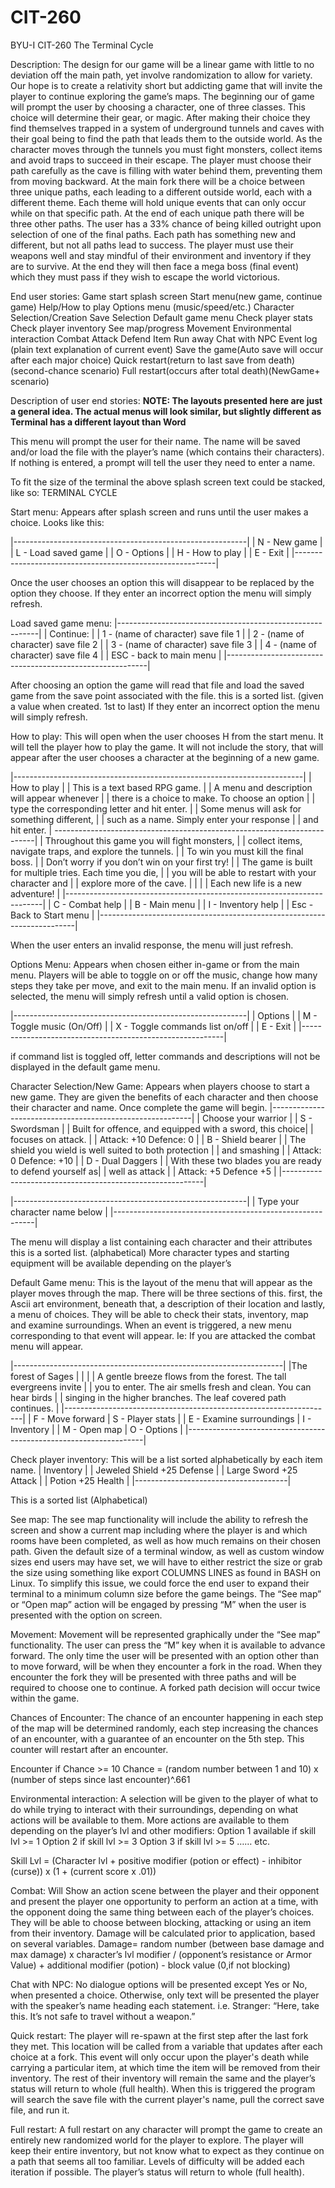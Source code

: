 # CIT-260
BYU-I CIT-260
The Terminal Cycle

  Description: 
The design for our game will be a linear game with little to no deviation off the main path, yet involve randomization to allow for
variety. Our hope is to create a relativity short but addicting game that will invite the player to continue exploring the game’s maps.
The beginning our of game will prompt the user by choosing a character, one of three classes. This choice will determine their gear, or
magic. After making their choice they find themselves trapped in a system of underground tunnels and caves with their goal being to find
the path that leads them to the outside world. As the character moves through the tunnels you must fight monsters, collect items and
avoid traps to succeed in their escape.
The player must choose their path carefully as the cave is filling with water behind them, preventing them from moving backward. At the
main fork there will be a choice between three unique paths, each leading to a different outside world, each with a different theme.
Each theme will hold unique events that can only occur while on that specific path. At the end of each unique path there will be three
other paths.
The user has a 33% chance of being killed outright upon selection of one of the final paths. Each path has something new and different,
but not all paths lead to success. The player must use their weapons well and stay mindful of their environment and inventory if they
are to survive. At the end they will then face a mega boss (final event) which they must pass if they wish to escape the world
victorious.

  End user stories:
Game start splash screen
Start menu(new game, continue game)
Help/How to play
Options menu (music/speed/etc.)
Character Selection/Creation
Save Selection
Default game menu
Check player stats
Check player inventory
See map/progress
Movement
Environmental interaction
Combat
Attack
Defend
Item
Run away
Chat with NPC
Event log (plain text explanation of current event)
Save the game(Auto save will occur after each major choice)
Quick restart(return to last save from death) (second-chance scenario)
Full restart(occurs after total death)(NewGame+ scenario)

  Description of user end stories:
**NOTE: The layouts presented here are just a general idea. The actual menus will look similar, but slightly different as Terminal has
a different layout than Word**

This menu will prompt the user for their name. The name will be saved and/or load the file with the player’s name (which contains their
characters). If nothing is entered, a prompt will tell the user they need to enter a name.

To fit the size of the terminal the above splash screen text could be stacked, like so:
TERMINAL 
CYCLE

  Start menu:
Appears after splash screen and runs until the user makes a choice. Looks like this:

|----------------------------------------------------------|
|   N - New game			                                     |
|   L - Load saved game			                               |
|   O - Options					                                   |
|   H - How to play				                                 |
|   E - Exit 					                                     |
|----------------------------------------------------------|
>
Once the user chooses an option this will disappear to be replaced by the option they choose. If they enter an incorrect option the menu
will simply refresh.

  Load saved game menu:
|----------------------------------------------------------|
|   Continue:              			                           |
|   1 - (name of character) save file 1		                 |
|   2 - (name of character) save file 2		                 |
|   3 - (name of character) save file 3		                 |
|   4 - (name of character) save file 4		                 |
| ESC - back to main menu                                  |
|----------------------------------------------------------|
>
After choosing an option the game will read that file and load the saved game from the save point associated with the file.
this is a sorted list.
(given a value when created. 1st to last)
If they enter an incorrect option the menu will simply refresh.

  How to play:
This will open when the user chooses H from the start menu. It will tell the player how to play the game. It will not include the story,
that will appear after the user chooses a character at the beginning of a new game.


|------------------------------------------------------------------------|
|   			How to play			                                               |
|		This is a text based RPG game.	                                     |
| A menu and description will appear whenever	                           |
| there is a choice to make. To choose an option	                       |
| type the corresponding letter and hit enter.		                       |
| Some menus will ask for something different,	                         |
| such as a name. Simply enter your response 	                           |
| and hit enter.						                                             |
-------------------------------------------------------------------------|
| Throughout this game you will fight monsters,	                         |
| collect items, navigate traps, and explore the tunnels.                |
| To win you must kill the final boss. 			                             |
| Don’t worry if you don’t win on your first try!	                       |
| The game is built for multiple tries. Each time you die,               |
| you will be able to restart with your character and                    |
| explore more of the cave.				                                       |
|							                                                           |
| Each new life is a new adventure!			                                 |
|------------------------------------------------------------------------|
| C - Combat help					                                               |
| B - Main menu 					                                               |
| I - Inventory help					                                           |
| Esc - Back to Start menu				                                       |
|------------------------------------------------------------------------|
>
When the user enters an invalid response, the menu will just refresh.

  Options Menu:
Appears when chosen either in-game or from the main menu. Players will be able to toggle on or off the music, change how many steps they
take per move, and exit to the main menu. If an invalid option is selected, the menu will simply refresh until a valid option is chosen.

|----------------------------------------------------------|
|   		Options			                                       |
|  M - Toggle music (On/Off) 			                         |
|  X - Toggle commands list on/off		                     |
|  E - Exit 					                                     |
|----------------------------------------------------------|
>
if command list is toggled off, letter commands and descriptions will not be displayed in the default game menu.

  Character Selection/New Game:
Appears when players choose to start a new game. They are given the benefits of each character and then choose their character and name.
Once complete the game will begin.
|----------------------------------------------------------|
|   	Choose your warrior		                               |
|  S - Swordsman 				                                   |
|	Built for offence, and equipped with a sword, this choice|
| focuses on attack.                                       |
|	Attack: +10 Defence: 0		                               |
|  B - Shield bearer				                               |
|	The shield you wield is well suited to both protection   |
| and smashing                                             |
|	Attack: 0 Defence: +10		                               |
|  D - Dual Daggers				                                 |
|	With these two blades you are ready to defend yourself as|
| well as attack                                           |
|	Attack: +5 Defence +5		                                 |
|----------------------------------------------------------|
>
|----------------------------------------------------------|
|   Type your character name below	                       |
|----------------------------------------------------------|
>

The menu will display a list containing each character and their attributes
this is a sorted list.
(alphabetical)
More character types and starting equipment will be available depending on the player’s 

  Default Game menu:
This is the layout of the menu that will appear as the player moves through the map. There will be three sections of this. first, the
Ascii art environment, beneath that, a description of their location and lastly, a menu of choices. They will be able to check their
stats, inventory, map and examine surroundings. When an event is triggered, a new menu corresponding to that event will appear. Ie: If
you are attacked the combat menu will appear.

|-------------------------------------------------------------------|
|The forest of Sages					                                      |
|									                                                  |
| A gentle breeze flows from the forest. The tall evergreens invite	|
| you to enter. The air smells fresh and clean. You can hear birds	|
| singing in the higher branches. The leaf covered path continues.  |
|-------------------------------------------------------------------|
| F - Move forward			        | S - Player stats		              |	
| E - Examine surroundings	  	| I - Inventory			                |
| M - Open map			            | O - Options			                  |
|-------------------------------------------------------------------|

  Check player inventory:
This will be a list sorted alphabetically by each item name.
|	Inventory      			                 |
| 	Jeweled Shield	+25 Defense        |
|	Large Sword		+25 Attack             |
|	Potion			+25 Health	             |
|--------------------------------------|
>
This is a sorted list
(Alphabetical)

  See map:
The see map functionality will include the ability to refresh the screen and show a current map including where the player is and which
rooms have been completed, as well as how much remains on their chosen path. Given the default size of a terminal window, as well as
custom window sizes end users may have set, we will have to either restrict the size or grab the size using something like export
COLUMNS LINES as found in BASH on Linux. To simplify this issue, we could force the end user to expand their terminal to a minimum
column size before the game beings. The “See map” or “Open map” action will be engaged by pressing “M” when the user is presented with
the option on screen.

  Movement:
Movement will be represented graphically under the “See map” functionality. The user can press the “M” key when it is available to
advance forward. The only time  the user will be presented with an option other than to move forward, will be when they encounter a fork
in the road. When they encounter the fork they will be presented with three paths and will be required to choose one to continue. A
forked path decision will occur twice within the game.

  Chances of Encounter:
The chance of an encounter happening in each step of the map will be determined randomly, each step increasing the chances of an
encounter, with a guarantee of an encounter on the 5th step. This counter will restart after an encounter.

Encounter if Chance >= 10
Chance = (random number between 1 and 10) x (number of steps since last encounter)^.661

  Environmental interaction:
A selection will be given to the player of what to do while trying to interact with their surroundings, depending on what actions will
be available to them. More actions are available to them depending on the player’s lvl and other modifiers:
Option 1 available if skill lvl >= 1
Option 2 if skill lvl >= 3
Option 3 if skill lvl  >= 5 …… etc.

Skill Lvl = (Character lvl + positive modifier (potion or effect) - inhibitor (curse)) x (1 + (current score x .01))
									
  Combat:
Will Show an action scene between the player and their opponent and present the player one opportunity to perform an action at a time,
with the opponent doing the same thing between each of the player’s choices. They will be able to choose between blocking, attacking or
using an item from their inventory. Damage will be calculated prior to application, based on several variables.
Damage=
random number (between base damage and max damage) x character’s lvl modifier / (opponent’s resistance or Armor Value) + additional modifier (potion) - block value (0,if not blocking)

  Chat with NPC:
No dialogue options will be presented except Yes or No, when presented a choice. Otherwise, only text will be presented the player with
the speaker’s name heading each statement.
i.e.
Stranger: “Here, take this. It’s not safe to travel without a weapon.”

  Quick restart:
The player will re-spawn at the first step after the last fork they met. This location will be called from a variable that updates after
each choice at a fork. This event will only occur upon the player's death while carrying a particular item, at which time the item will
be removed from their inventory. The rest of their inventory will remain the same and the player’s status will return to whole (full
health).
When this is triggered the program will search the save file with the current player's name, pull the correct save file, and run it.

  Full restart:
A full restart on any character will prompt the game to create an entirely new randomized world for the player to explore. The player
will keep their entire inventory, but not know what to expect as they continue on a path that seems all too familiar. Levels of
difficulty will be added each iteration if possible. The player’s status will return to whole (full health).
